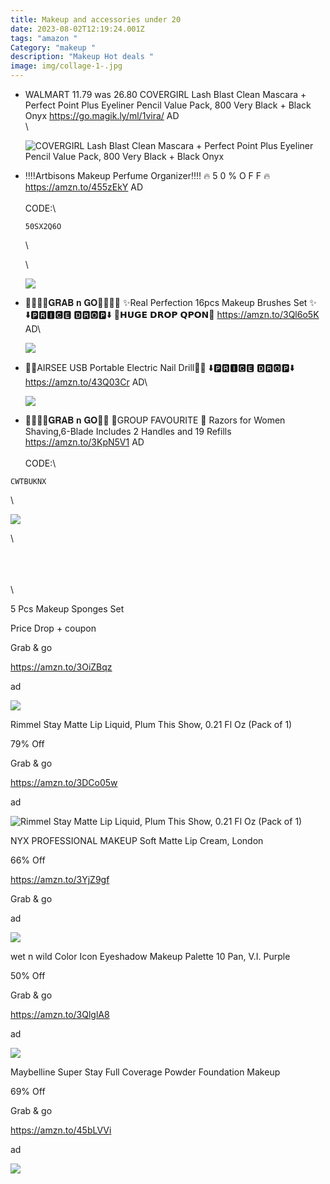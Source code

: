 ```yaml
---
title: Makeup and accessories under 20
date: 2023-08-02T12:19:24.001Z
tags: "amazon "
Category: "makeup "
description: "Makeup Hot deals "
image: img/collage-1-.jpg
---
```

* WALMART
  11.79 was 26.80
  COVERGIRL Lash Blast Clean Mascara + Perfect Point Plus Eyeliner Pencil Value Pack, 800 Very Black + Black Onyx
  https://go.magik.ly/ml/1vira/
  AD\
  \
  <!--StartFragment-->

  ![COVERGIRL Lash Blast Clean Mascara + Perfect Point Plus Eyeliner Pencil Value Pack, 800 Very Black + Black Onyx](https://i5.walmartimages.com/seo/COVERGIRL-Lash-Blast-Clean-Mascara-Perfect-Point-Plus-Eyeliner-Pencil-Value-Pack-800-Very-Black-Black-Onyx_5a5405ca-5ed7-454d-a29b-3f387c9faf41.0bf454a561883d1abd8166eedbaf5df2.jpeg?odnHeight=612&odnWidth=612&odnBg=FFFFFF)

  <!--EndFragment-->
* ‼️‼️Artbisons Makeup Perfume Organizer‼️‼️
  🔥 5 0 %  O F F 🔥
  https://amzn.to/455zEkY
  AD\
  \
  CODE:\
  <pre><code class="language-js" data-prismjs-copy="Click to Copy">50SX2Q6O</code></pre>\
  \
  <!--StartFragment-->

  ![](https://m.media-amazon.com/images/I/71+WP7ZIEnL._AC_SL1500_.jpg)

  <!--EndFragment-->
* 🏃‍♀️🏃‍♀️𝐆𝐑𝐀𝐁 𝐧 𝐆𝐎🏃‍♀️🏃‍♀️
  ✨Real Perfection 16pcs Makeup Brushes Set ✨
  ⬇️🅿🆁🅸🅲🅴 🅳🆁🅾🅿⬇️ 
  💸𝗛𝗨𝗚𝗘 𝗗𝗥𝗢𝗣 𝗤𝗣𝗢𝗡💸
  https://amzn.to/3Ql6o5K
  AD\
  <!--StartFragment-->

  ![](https://m.media-amazon.com/images/I/71F1K2oHiHL._SL1500_.jpg)

  <!--EndFragment-->
* 💅💅AIRSEE USB Portable Electric Nail Drill💅💅
  ⬇️🅿🆁🅸🅲🅴 🅳🆁🅾🅿⬇️ 
  https://amzn.to/43Q03Cr
  AD\
  <!--StartFragment-->

  ![](https://m.media-amazon.com/images/I/61D44fPj6IL._SL1500_.jpg)

  <!--EndFragment-->
*  🏃‍♀️🏃‍♀️𝐆𝐑𝐀𝐁 𝐧 𝐆𝐎🏃‍♀️
  🌟GROUP FAVOURITE 🌟
  Razors for Women Shaving,6-Blade Includes 2 Handles and 19 Refills
  https://amzn.to/3KpN5V1
  AD\
  \
  CODE:\
  <pre><code class="language-js" data-prismjs-copy="Click to Copy">CWTBUKNX</code></pre>\
  <!--StartFragment-->

  ![](https://m.media-amazon.com/images/I/71nMx5Yv1UL._SL1500_.jpg)

  <!--EndFragment-->\
  \
  \
  \
  \
  <!--StartFragment-->

5 Pcs Makeup Sponges Set

Price Drop + coupon

Grab & go

https://amzn.to/3OiZBqz

ad

<!--StartFragment-->

![](https://m.media-amazon.com/images/I/814tUkPJnZL._SL1500_.jpg)

<!--StartFragment-->

Rimmel Stay Matte Lip Liquid, Plum This Show, 0.21 Fl Oz (Pack of 1)

79% Off

Grab & go

https://amzn.to/3DCo05w

ad

![Rimmel Stay Matte Lip Liquid, Plum This Show, 0.21 Fl Oz (Pack of 1)](https://m.media-amazon.com/images/I/31ecKLNho5L._SX300_SY300_QL70_FMwebp_.jpg)

<!--StartFragment-->

NYX PROFESSIONAL MAKEUP Soft Matte Lip Cream, London

66% Off

https://amzn.to/3YjZ9gf

Grab & go

ad

![](https://m.media-amazon.com/images/I/61KT-k7ep4S._SL1500_.jpg)

<!--StartFragment-->

wet n wild Color Icon Eyeshadow Makeup Palette 10 Pan, V.I. Purple

50% Off

Grab & go

https://amzn.to/3QlglA8

ad

<!--EndFragment-->

![](https://m.media-amazon.com/images/I/718USHoJmcL._SL1500_.jpg)

<!--StartFragment-->

Maybelline Super Stay Full Coverage Powder Foundation Makeup

69% Off

Grab & go

https://amzn.to/45bLVVi

ad

<!--EndFragment-->

![](https://m.media-amazon.com/images/I/91RGHNU1lxL._SL1500_.jpg)

<!--EndFragment-->